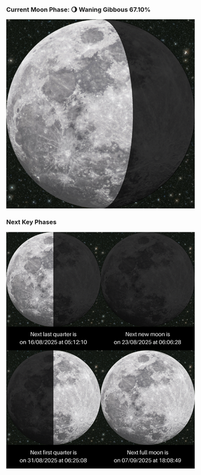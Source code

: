 ### Current Moon Phase: 🌖 Waning Gibbous 67.10%
![Moon Phase](moonphase.png)
### Next Key Phases
![Gallery](gallery.png)